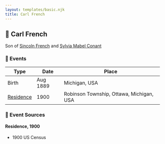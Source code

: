 ```yaml
---
layout: templates/basic.njk
title: Carl French
---
```

## 🔵 Carl French

Son of [Sincoln French](/people/6/69338120) and [Sylvia Mabel Conant](/people/8/88275832)

### 📆 Events

Type | Date | Place
------ | ------ | ------
Birth | Aug 1889 | Michigan, USA
[Residence](#event-e8996140-051b-4852-a3c0-c09ca340b4ba) | 1900 | Robinson Township, Ottawa, Michigan, USA

### 📰 Event Sources

#### <a id="event-e8996140-051b-4852-a3c0-c09ca340b4ba"></a> Residence, 1900
* 1900 US Census
